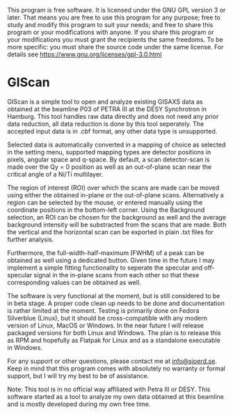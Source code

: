 This program is free software.
It is licensed under the GNU GPL version 3 or later.
That means you are free to use this program for any purpose;
free to study and modify this program to suit your needs;
and free to share this program or your modifications with anyone.
If you share this program or your modifications
you must grant the recipients the same freedoms.
To be more specific: you must share the source code under the same license.
For details see https://www.gnu.org/licenses/gpl-3.0.html

# GIScan
GIScan is a simple tool to open and analyze existing GISAXS data as obtained at the beamline P03 of PETRA III at the DESY Synchrotron in Hamburg. This tool handles raw data directly and does not need any prior data reduction, all data reduction is done by this tool seperately. The accepted input data is in .cbf format, any other data type is unsupported.

Selected data is automatically converted in a mapping of choice as selected in the setting menu, supported mapping types are detector positions in pixels, angular space and q-space. By default, a scan detector-scan is made over the Qy = 0 position as well as an out-of-plane scan near the critical angle of a Ni/Ti multilayer.  

The region of interest (ROI) over which the scans are made can be moved using either the obtained in-plane or the out-of-plane scans. Alternatively a region can be selected by the mouse, or entered manually using the coordinate positions in the bottom-left corner. Using the Background selection, an ROI can be chosen for the background as well and the average background intensity will be substracted from the scans that are made. Both the vertical and the horizontal scan can be exported in plain .txt files for further analysis. 

Furthermore, the full-width-half-maximum (FWHM) of a peak can be obtained as well using a dedicated button. Given time in the future I may implement a simple fitting functionality to seperate the specular and off-specular signal in the in-plane scans from each other so that these corresponding values can be obtained as well.

The software is very functional at the moment, but is still considered to be in beta stage. A proper code clean up needs to be done and documentation is rather limited at the moment. Testing is primarily done on Fedora Silverblue (Linux), but it should be cross-compatible with any modern version of Linux, MacOS or Windows. In the near future I will release packaged versions for both Linux and Windows. The plan is to release this as RPM and hopefully as Flatpak for Linux and as a standalone executable in Windows.

For any support or other questions, please contact me at info@sjoerd.se. Keep in mind that this program comes with 
absolutely no warranty or formal support, but I will try my best to be of assistance. 

Note: This tool is in no official way affiliated with Petra III or DESY. This software started as a tool to analyze my own data obtained at this beamline and is mostly developed during my own free time.
